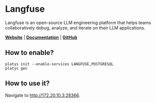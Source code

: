 # Langfuse

Langfuse is an open-source LLM engineering platform that helps teams collaboratively debug, analyze, and iterate on their LLM applications.

**[Website](https://langfuse.com/)** | **[Documentation](https://langfuse.com/docs)** | **[GitHub](https://github.com/langfuse/langfuse)**

## How to enable?

```
platys init --enable-services LANGFUSE,POSTGRESQL
platys gen
```

## How to use it?

Navigate to <http://172.20.10.3:28366>.
